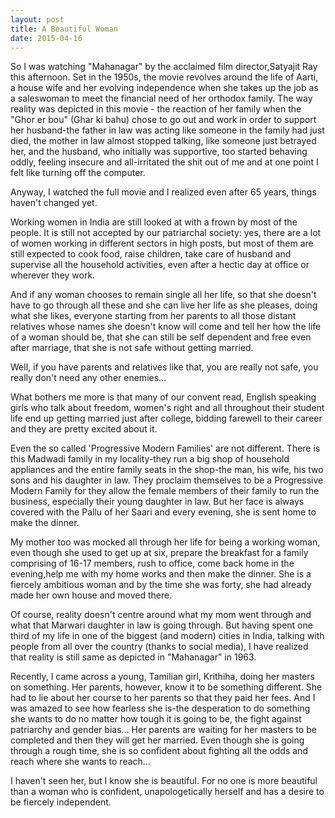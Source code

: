 ```yaml
---
layout: post
title: A Beautiful Woman
date: 2015-04-16
---
```

So I was watching "Mahanagar" by the acclaimed film director,Satyajit Ray this afternoon. Set in the 1950s, the movie revolves around the life of Aarti, a house wife and her evolving independence when she takes up the job as a saleswoman to meet the financial need of her orthodox family. The way reality was depicted in this movie - the reaction of her family when the "Ghor er bou" (Ghar ki bahu) chose to go out and work in order to support her husband-the father in law was acting like someone in the family had just died, the mother in law almost stopped talking, like someone just betrayed her, and the husband, who initially was supportive, too started behaving oddly, feeling insecure and all-irritated the shit out of me and at one point I felt like turning off the computer.

Anyway, I watched the full movie and I realized even after 65 years, things haven't changed yet.

Working women in India are still looked at with a frown by most of the people. It is still not accepted by our patriarchal society: yes, there are a lot of women working in different sectors in high posts, but most of them are still expected to cook food, raise children, take care of husband and supervise all the household activities, even after a hectic day at office or wherever they work.

And if any woman chooses to remain single all her life, so that she doesn't have to go through all these and she can live her life as she pleases, doing what she likes, everyone starting from her parents to all those distant relatives whose names she doesn't know will come and tell her how the life of a woman should be, that she can still be self dependent and free even after marriage, that she is not safe without getting married.

Well, if you have parents and relatives like that, you are really not safe, you really don't need any other enemies...

What bothers me more is that many of our convent read, English speaking girls who talk about freedom, women's right and all throughout their student life end up getting married just after college, bidding farewell to their career and they are pretty excited about it.

Even the so called 'Progressive Modern Families' are not different. There is this Madwadi family in my locality-they run a big shop of household appliances and the entire family seats in the shop-the man, his wife, his two sons and his daughter in law. They proclaim themselves to be a Progressive Modern Family for they allow the female members of their family to run the business, especially their young daughter in law. But her face is always covered with the Pallu of her Saari and every evening, she is sent home to make the dinner.

My mother too was mocked all through her life for being a working woman, even though she used to get up at six, prepare the breakfast for a family comprising of 16-17 members, rush to office, come back home in the evening,help me with my home works and then make the dinner. She is a fiercely ambitious woman and by the time she was forty, she had already made her own house and moved there.

Of course, reality doesn't centre around what my mom went through and what that Marwari daughter in law is going through. But having spent one third of my life in one of the biggest (and modern) cities in India, talking with people from all over the country (thanks to social media), I have realized that reality is still same as depicted in "Mahanagar" in 1963.

Recently, I came across a young, Tamilian girl, Krithiha, doing her masters on something. Her parents, however, know it to be something different. She had to lie about her course to her parents so that they paid her fees. And I was amazed to see how fearless she is-the desperation to do something she wants to do no matter how tough it is going to be, the fight against patriarchy and gender bias... Her parents are waiting for her masters to be completed and then they will get her married. Even though she is going through a rough time, she is so confident about fighting all the odds and reach where she wants to reach...

I haven't seen her, but I know she is beautiful. For no one is more beautiful than a woman who is confident, unapologetically herself and has a desire to be fiercely independent.

